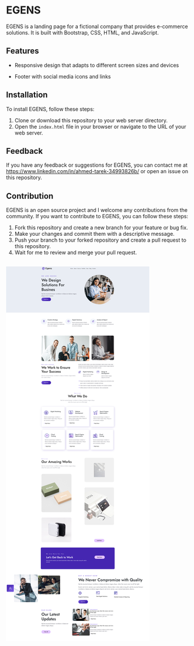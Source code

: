 # EGENS

EGENS is a landing page for a fictional company that provides e-commerce solutions. It is built with Bootstrap, CSS, HTML, and JavaScript.

## Features

- Responsive design that adapts to different screen sizes and devices

- Footer with social media icons and links

## Installation

To install EGENS, follow these steps:

1. Clone or download this repository to your web server directory.
2. Open the `index.html` file in your browser or navigate to the URL of your web server.

## Feedback

If you have any feedback or suggestions for EGENS, you can contact me at https://www.linkedin.com/in/ahmed-tarek-34993826b/ or open an issue on this repository.

## Contribution

EGENS is an open source project and I welcome any contributions from the community. If you want to contribute to EGENS, you can follow these steps:

1. Fork this repository and create a new branch for your feature or bug fix.
2. Make your changes and commit them with a descriptive message.
3. Push your branch to your forked repository and create a pull request to this repository.
4. Wait for me to review and merge your pull request.

## ![Screen shot](./screenshot.png)